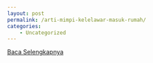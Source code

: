```yaml
---
layout: post
permalink: /arti-mimpi-kelelawar-masuk-rumah/
categories:
    - Uncategorized
---
```


[Baca Selengkapnya](/06)